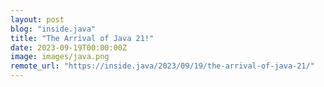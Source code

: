 ```yaml
---
layout: post
blog: "inside.java"
title: "The Arrival of Java 21!"
date: 2023-09-19T00:00:00Z
image: images/java.png
remote_url: "https://inside.java/2023/09/19/the-arrival-of-java-21/"
---
```

